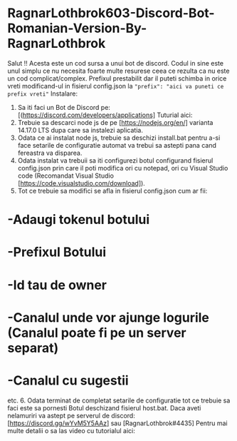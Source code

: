 # RagnarLothbrok603-Discord-Bot-Romanian-Version-By-RagnarLothbrok
Salut !! Acesta este un cod sursa a unui bot de discord.
Codul in sine este unul simplu ce nu necesita foarte multe resurese ceea ce rezulta ca nu este un cod complicat/complex.
Prefixul prestabilit dar il puteti schimba in orice vreti modificand-ul in fisierul config.json la  ``` "prefix": "aici va puneti ce prefix vreti" ```
Instalare:
1. Sa iti faci un Bot de Discord pe: [(https://discord.com/developers/applications] Tuturial aici:
2. Trebuie sa descarci node js de pe [https://nodejs.org/en/] varianta 14.17.0 LTS dupa care sa instalezi aplicatia.
3. Odata ce ai instalat node js, trebuie sa deschizi install.bat pentru a-si face setarile de configuratie automat va trebui sa astepti pana cand fereastra va disparea.
4. Odata instalat va trebuii sa iti configurezi botul configurand fisierul config.json prin care il poti modifica ori cu notepad, ori cu Visual Studio code (Recomandat Visual Studio [https://code.visualstudio.com/download]).
5. Tot ce trebuie  sa modifici se afla in fisierul config.json cum ar fii:
# -Adaugi tokenul botului
# -Prefixul Botului
# -Id tau de owner
# -Canalul unde vor ajunge logurile (Canalul poate fi pe un server separat)
# -Canalul cu sugestii
etc.
6. Odata terminat de completat setarile de configuratie tot ce trebuie sa faci este sa pornesti Botul deschizand fisierul host.bat.
Daca aveti nelamuriri va astept pe serverul de discord: [https://discord.gg/wYvM5Y5AAz] sau [RagnarLothbrok#4435]
Pentru mai multe detalii o sa las video cu tutorialul aici:
